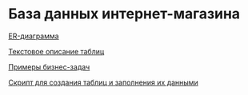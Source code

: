 # База данных интернет-магазина

[ER-диаграмма](https://github.com/elisad5791/otus-mysql/blob/main/hw1/diagram.png)

[Текстовое описание таблиц](https://github.com/elisad5791/otus-mysql/blob/main/hw1/tables.md)

[Примеры бизнес-задач](https://github.com/elisad5791/otus-mysql/blob/main/hw1/tasks.md)

[Скрипт для создания таблиц и заполнения их данными](https://github.com/elisad5791/otus-mysql/blob/main/hw1/init.sql)
